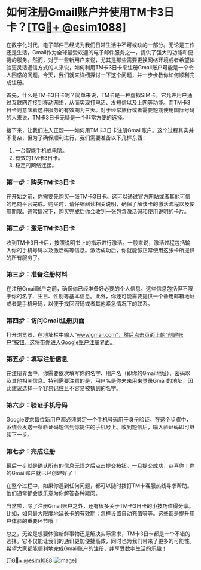 # 如何注册Gmail账户并使用TM卡3日卡？[[TG💪+ @esim1088](https://t.me/s/esim1088)]

在数字化时代，电子邮件已经成为我们日常生活中不可或缺的一部分。无论是工作还是生活，Gmail作为全球最受欢迎的电子邮件服务之一，提供了强大的功能和便捷的服务。然而，对于一些新用户来说，尤其是那些需要更换网络环境或者希望体验更灵活通信方式的人来说，如何利用TM卡3日卡来注册Gmail账户可能是一个令人困惑的问题。今天，我们就来详细探讨一下这个问题，并一步步教你如何顺利完成注册。

首先，什么是TM卡3日卡呢？简单来说，TM卡是一种虚拟SIM卡，它允许用户通过互联网连接到移动网络，从而实现打电话、发短信以及上网等功能。而TM卡3日卡则意味着这种服务的有效期为三天。对于经常旅行或者需要短期使用国际号码的人来说，TM卡3日卡无疑是一个非常方便的选择。

接下来，让我们进入正题——如何用TM卡3日卡注册Gmail账户。这个过程其实并不复杂，但为了确保顺利进行，我们需要准备以下几样东西：

1. 一台智能手机或电脑。
2. 有效的TM卡3日卡。
3. 稳定的网络连接。

### 第一步：购买TM卡3日卡

在开始之前，你需要先购买一张TM卡3日卡。这可以通过官方网站或者其他可信的电商平台完成。购买时，请仔细阅读相关说明，确保了解该卡的激活流程以及使用期限。通常情况下，购买完成后你会收到一张包含激活码和使用说明的卡片。

### 第二步：激活TM卡3日卡

收到TM卡3日卡后，按照说明书上的指示进行激活。一般来说，激活过程包括输入你的手机号码以及激活码等信息。激活成功后，你就能够正常使用这张卡所提供的所有服务了。

### 第三步：准备注册材料

在注册Gmail账户之前，确保你已经准备好必要的个人信息。这些信息包括但不限于你的名字、生日、性别等基本信息。此外，你还可能需要提供一个备用邮箱地址或者是手机号码，以便于找回密码或者其他紧急情况下的联系。

### 第四步：访问Gmail注册页面

打开浏览器，在地址栏中输入“www.gmail.com”，然后点击页面上的“创建账户”按钮。这将带你进入Google账户注册界面。

### 第五步：填写注册信息

在注册界面中，你需要依次填写你的名字、用户名（即你的Gmail地址）、密码以及其他相关信息。特别需要注意的是，用户名是你未来用来登录Gmail的地址，因此建议选择一个容易记住且不容易被猜到的名字。

### 第六步：验证手机号码

Google要求每位新用户都必须绑定一个手机号码用于身份验证。在这个步骤中，系统会发送一条验证码短信到你提供的手机号上。收到短信后，输入验证码即可继续下一步。

### 第七步：完成注册

最后一步就是确认所有的信息无误之后点击提交按钮。一旦提交成功，恭喜你！你的Gmail账户就已经创建好了！

在整个过程中，如果你遇到任何问题，都可以随时拨打TM卡客服热线寻求帮助。他们通常都会很乐意为你解答各种疑问。

当然啦，除了注册Gmail账户之外，还有很多关于TM卡3日卡的小技巧值得分享。比如，如何最大限度地延长卡的有效期；怎样设置自动充值等等。这些都是提升用户体验的重要环节哦！

总之，无论是想要体验新鲜事物还是解决实际需求，TM卡3日卡都是一个不错的选择。它不仅能让我们的通讯更加便捷高效，同时也为我们带来了更多的可能性。希望大家都能顺利地完成Gmail账户的注册，并享受数字生活的乐趣！

[[TG💪+ @esim1088](https://t.me/s/esim1088) ![Image](https://i.postimg.cc/4NQfJmqS/Snipaste-2025-05-13-00-14-12.png)]